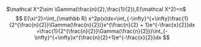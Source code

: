 $\mathcal X^2\sim \Gamma(\frac{n}{2},\frac{1}{2}),E(\mathcal X^2)=n$
$$
E(\xi^2)=\int_{\mathbb R} x^2p(x)dx=\int_{-\infty}^{+\infty}\frac{1}{2^{\frac{n}{2}}\Gamma(\frac{n}{2})}x^{\frac{n}{2} + 1}e^{-\frac{x}{2}}dx
=\frac{1}{2^{\frac{n}{2}}\Gamma(\frac{n}{2})}\int_{-\infty}^{+\infty}x^{\frac{n}{2}+1}e^{-\frac{x}{2}}dx
$$
